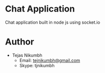 # Chat Application
Chat application built in node js using socket.io

# Author
  - Tejas Nikumbh
    - Email: tejnikumbh@gmail.com
    - Skype: tjnikumbh
    
